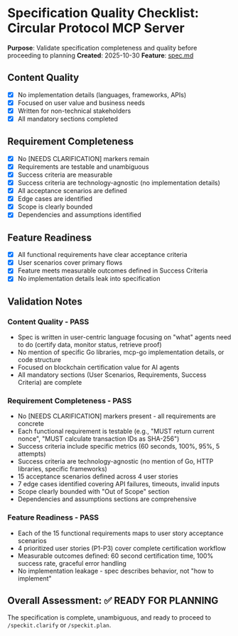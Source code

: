 # Specification Quality Checklist: Circular Protocol MCP Server

**Purpose**: Validate specification completeness and quality before proceeding to planning
**Created**: 2025-10-30
**Feature**: [spec.md](../spec.md)

## Content Quality

- [x] No implementation details (languages, frameworks, APIs)
- [x] Focused on user value and business needs
- [x] Written for non-technical stakeholders
- [x] All mandatory sections completed

## Requirement Completeness

- [x] No [NEEDS CLARIFICATION] markers remain
- [x] Requirements are testable and unambiguous
- [x] Success criteria are measurable
- [x] Success criteria are technology-agnostic (no implementation details)
- [x] All acceptance scenarios are defined
- [x] Edge cases are identified
- [x] Scope is clearly bounded
- [x] Dependencies and assumptions identified

## Feature Readiness

- [x] All functional requirements have clear acceptance criteria
- [x] User scenarios cover primary flows
- [x] Feature meets measurable outcomes defined in Success Criteria
- [x] No implementation details leak into specification

## Validation Notes

### Content Quality - PASS
- Spec is written in user-centric language focusing on "what" agents need to do (certify data, monitor status, retrieve proof)
- No mention of specific Go libraries, mcp-go implementation details, or code structure
- Focused on blockchain certification value for AI agents
- All mandatory sections (User Scenarios, Requirements, Success Criteria) are complete

### Requirement Completeness - PASS
- No [NEEDS CLARIFICATION] markers present - all requirements are concrete
- Each functional requirement is testable (e.g., "MUST return current nonce", "MUST calculate transaction IDs as SHA-256")
- Success criteria include specific metrics (60 seconds, 100%, 95%, 5 attempts)
- Success criteria are technology-agnostic (no mention of Go, HTTP libraries, specific frameworks)
- 15 acceptance scenarios defined across 4 user stories
- 7 edge cases identified covering API failures, timeouts, invalid inputs
- Scope clearly bounded with "Out of Scope" section
- Dependencies and assumptions sections are comprehensive

### Feature Readiness - PASS
- Each of the 15 functional requirements maps to user story acceptance scenarios
- 4 prioritized user stories (P1-P3) cover complete certification workflow
- Measurable outcomes defined: 60 second certification time, 100% success rate, graceful error handling
- No implementation leakage - spec describes behavior, not "how to implement"

## Overall Assessment: ✅ READY FOR PLANNING

The specification is complete, unambiguous, and ready to proceed to `/speckit.clarify` or `/speckit.plan`.
